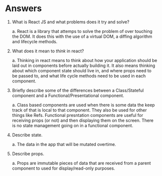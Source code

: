 # Answers

1.  What is React JS and what problems does it try and solve?

    a. React is a library that attemps to solve the problem of over touching the DOM. It does this with the use of a virtual DOM, a diffing algorithm and lifecycle methods.

1.  What does it mean to _think_ in react?

    a. Thinking in react means to think about how your application should be laid out in components before actually building it. It also means thinking about which component state should live in, and where props need to be passed to, and what life cycle methods need to be used in each component.

1.  Briefly describe some of the differences between a Class/Stateful component and a Functional/Presentational component.

    a. Class based components are used when there is some data the keep track of that is local to that component. They also be used for other things like Refs. Functional presntation components are useful for receiving props (or not) and then displaying them on the screen. There is no state management going on in a functional component.

1.  Describe state.

    a. The data in the app that will be mutated overtime.

1.  Describe props.
    
    a. Props are immutable pieces of data that are received from a parent component to used for display/read-only purposes.
